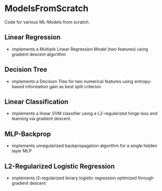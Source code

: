 # ModelsFromScratch
Code for various ML-Models from scratch.

## Linear Regression
- implements a Multiple Linear Regression Model (two features) using gradient descent algorithm

## Decision Tree
- implements a Decision Tree for two numerical features using entropy-based information gain as best split criterion

## Linear Classification
- implements a linear SVM classifier using a L2-regularized hinge loss and learning via gradient descent.

## MLP-Backprop
- implements unregularized backpropagation algorithm for a single hidden layer MLP

## L2-Regularized Logistic Regression
- implements l2-regularized binary logistic regression optimized through gradient descent